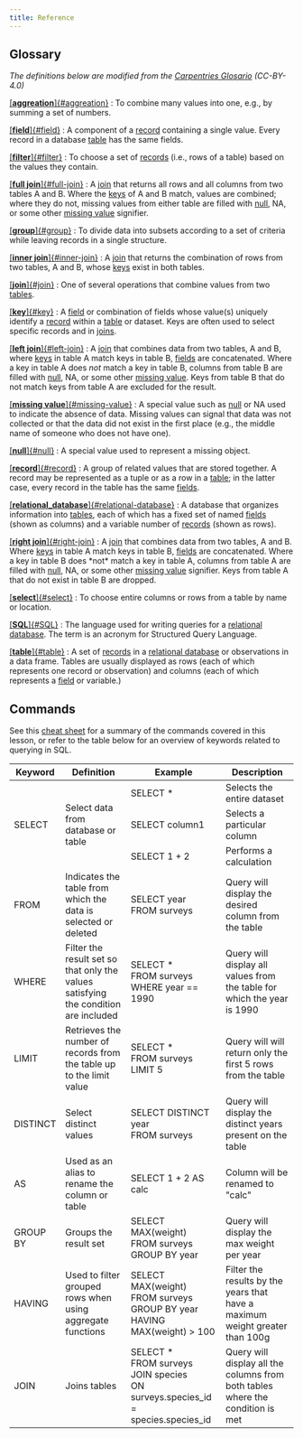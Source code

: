 ```yaml
---
title: Reference
---
```


## Glossary

*The definitions below are modified from the [Carpentries
Glosario](https://glosario.carpentries.org/) (CC-BY-4.0)*

[[**aggreation**]{#aggreation}](https://glosario.carpentries.org/en/#aggreation)
:   To combine many values into one, e.g., by summing a set of numbers.

[[**field**]{#field}](https://glosario.carpentries.org/en/#field)
:   A component of a [record](#record) containing a single value. Every
    record in a database [table](#table) has the same fields.

[[**filter**]{#filter}](https://glosario.carpentries.org/en/#filter)
:   To choose a set of [records](#record) (i.e., rows of a table) based
    on the values they contain.

[[**full join**]{#full-join}](https://glosario.carpentries.org/en/#full_join)
:   A [join](#join) that returns all rows and all columns from two
    tables A and B. Where the [keys](#key) of A and B match, values are
    combined; where they do not, missing values from either table are
    filled with [null](#null), NA, or some other [missing
    value](#missing-value) signifier.

[[**group**]{#group}](https://glosario.carpentries.org/en/#group)
:   To divide data into subsets according to a set of criteria while
    leaving records in a single structure.

[[**inner join**]{#inner-join}](https://glosario.carpentries.org/en/#inner_join)
:   A [join](#join) that returns the combination of rows from two
    tables, A and B, whose [keys](#key) exist in both tables.

[[**join**]{#join}](https://glosario.carpentries.org/en/#join)
:   One of several operations that combine values from two
    [tables](#table).

[[**key**]{#key}](https://glosario.carpentries.org/en/#key)
:   A [field](#field) or combination of fields whose value(s)
    uniquely identify a [record](#record) within a [table](#table) or
    dataset. Keys are often used to select specific records and in
    [joins](#join).

[[**left join**]{#left-join}](https://glosario.carpentries.org/en/#left_join)
:   A [join](#join) that combines data from two tables, A and B, where
    [keys](#key) in table A match keys in table B, [fields](#field) are
    concatenated. Where a key in table A does *not* match a key in
    table B, columns from table B are filled with [null](#null), NA, or
    some other [missing value](#missing-value). Keys from table B that
    do not match keys from table A are excluded for the result.

[[**missing value**]{#missing-value}](https://glosario.carpentries.org/en/#missing_value)
:   A special value such as [null](#null) or NA used to indicate the
    absence of data. Missing values can signal that data was not
    collected or that the data did not exist in the first place (e.g.,
    the middle name of someone who does not have one).

[[**null**]{#null}](https://glosario.carpentries.org/en/#null)
:   A special value used to represent a missing object.

[[**record**]{#record}](https://glosario.carpentries.org/en/#record)
:   A group of related values that are stored together. A record may be
    represented as a tuple or as a row in a [table](#table); in the
    latter case, every record in the table has the same
    [fields](#field).

[[**relational_database**]{#relational-database}](https://glosario.carpentries.org/en/#relational_database)
:   A database that organizes information into [tables](#table), each of
    which has a fixed set of named [fields](#field) (shown as columns)
    and a variable number of [records](#record) (shown as rows).

[[**right join**]{#right-join}](https://glosario.carpentries.org/en/#right_join)
:   A [join](#join) that combines data from two tables, A and B. Where
    [keys](#key) in table A match keys in table B, [fields](#field) are
    concatenated. Where a key in table B does \*not\* match a key in
    table A, columns from table A are filled with [null](#null), NA, or
    some other [missing value](#missing-value) signifier. Keys from
    table A that do not exist in table B are dropped.

[[**select**]{#select}](https://glosario.carpentries.org/en/#select)
:   To choose entire columns or rows from a table by name or location.

[[**SQL**]{#SQL}](https://glosario.carpentries.org/en/#sql)
:   The language used for writing queries for a [relational
    database](#relational-database). The term is an acronym for
    Structured Query Language.

[[**table**]{#table}](https://glosario.carpentries.org/en/#table)
:   A set of [records](#record) in a [relational
    database](#relational-database) or observations in a data frame.
    Tables are usually displayed as rows (each of which represents one
    record or observation) and columns (each of which represents a
    [field](#field) or variable.)

## Commands

See this [cheat sheet](files/sql-cheat-sheet.html) for a summary of the commands
covered in this lesson, or refer to the table below for an overview of keywords
related to querying in SQL.

<table>
    <thead>
        <tr>
            <th>Keyword</th>
            <th>Definition</th>
            <th>Example</th>
            <th>Description</th>
        </tr>
    </thead>
    <tbody>
        <tr>
            <td rowspan=3> SELECT </td>
            <td rowspan = 3> Select data from database or table </td>
            <td>SELECT *</td>
            <td>Selects the entire dataset</td>
        </tr>
        <tr>
            <td>SELECT column1</td>
            <td>Selects a particular column</td>
        </tr>
        <tr>
            <td>SELECT 1 + 2</td>
            <td>Performs a calculation</td>
        </tr>
        <tr>
            <td>FROM</td>
            <td>Indicates the table from which the data is selected or deleted</td>
            <td>SELECT year <br> FROM surveys</td>
            <td>Query will display the desired column from the table</td>
        </tr>
        <tr>
            <td>WHERE</td>
            <td>Filter the result set so that only the values satisfying the condition are included</td>
            <td>SELECT * <br> FROM surveys <br> WHERE year == 1990</td>
            <td>Query will display all values from the table for which the year is 1990</td>
        </tr>
        <tr>
            <td>LIMIT</td>
            <td>Retrieves the number of records from the table up to the limit value</td>
            <td>SELECT * <br> FROM surveys <br> LIMIT 5 </td>
            <td>Query will will return only the first 5 rows from the table</td>
        </tr>
        <tr>
            <td>DISTINCT</td>
            <td>Select distinct values</td>
            <td>SELECT DISTINCT year <br> FROM surveys </td>
            <td>Query will display the distinct years present on the table </td>
        </tr>
        <tr>
            <td>AS</td>
            <td>Used as an alias to rename the column or table</td>
            <td>SELECT 1 + 2 AS calc</td>
            <td>Column will be renamed to "calc"</td>
        </tr>
        <tr>
            <td>GROUP BY</td>
            <td>Groups the result set</td>
            <td>SELECT MAX(weight) <br> FROM surveys <br> GROUP BY year</td>
            <td>Query will display the max weight per year</td>
        </tr>
        <tr>
            <td>HAVING</td>
            <td>Used to filter grouped rows when using aggregate functions</td>
            <td>SELECT MAX(weight) <br> FROM surveys <br> GROUP BY year HAVING MAX(weight) > 100</td>
            <td>Filter the results by the years that have a maximum weight greater than 100g</td>
        </tr>
        <tr>
            <td>JOIN</td>
            <td>Joins tables</td>
            <td>SELECT * <br> FROM surveys <br> JOIN species <br> ON surveys.species_id = species.species_id</td>
            <td>Query will display all the columns from both tables where the condition is met</td>
        </tr>
    </tbody>
</table>

